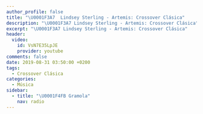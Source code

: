 ```yaml
---
author_profile: false
title: "\U0001F3A7  Lindsey Sterling - Artemis: Crossover Clásica"
description: "\U0001F3A7 Lindsey Sterling - Artemis: Crossover Clásica"
excerpt: "\U0001F3A7 Lindsey Sterling - Artemis: Crossover Clásica"
header:
  video:
    id: VsN7E35LpJE
    provider: youtube
comments: false
date: 2019-08-31 03:50:00 +0200
tags:
  - Crossover Clásica
categories:
  - Música
sidebar:
  - title: "\U0001F4FB Gramola"
    nav: radio
---
```


